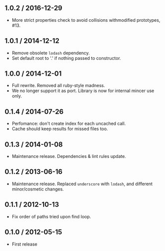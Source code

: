 1.0.2 / 2016-12-29
------------------

- More strict properties check to avoid collisions withmodified prototypes, #13.


1.0.1 / 2014-12-12
------------------

- Remove obsolete `lodash` dependency.
- Set default root to '.' if nothing passed to constructor.


1.0.0 / 2014-12-01
------------------

- Full rewrite. Removed all ruby-style madness.
- We no longer support it as port. Library is now for internal mincer use only.


0.1.4 / 2014-07-26
------------------

- Perfomance: don't create index for each uncached call.
- Cache should keep results for missed files too.


0.1.3 / 2014-01-08
------------------

- Maintenance release. Dependencies & lint rules update.


0.1.2 / 2013-06-16
------------------

- Maintenance release. Replaced `underscore` with `lodash`,
  and different minor/cosmetic changes.


0.1.1 / 2012-10-13
------------------

- Fix order of paths tried upon find loop.


0.1.0 / 2012-05-15
------------------

- First release
